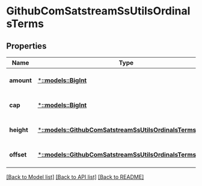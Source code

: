 # GithubComSatstreamSsUtilsOrdinalsTerms

## Properties
Name | Type | Description | Notes
------------ | ------------- | ------------- | -------------
**amount** | [***::models::BigInt**](big.Int.md) |  | [optional] [default to null]
**cap** | [***::models::BigInt**](big.Int.md) |  | [optional] [default to null]
**height** | [***::models::GithubComSatstreamSsUtilsOrdinalsTermsRange**](github_com_satstream_ss-utils_ordinals.TermsRange.md) |  | [optional] [default to null]
**offset** | [***::models::GithubComSatstreamSsUtilsOrdinalsTermsRange**](github_com_satstream_ss-utils_ordinals.TermsRange.md) |  | [optional] [default to null]

[[Back to Model list]](../README.md#documentation-for-models) [[Back to API list]](../README.md#documentation-for-api-endpoints) [[Back to README]](../README.md)


